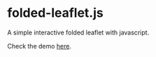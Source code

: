 # folded-leaflet.js

A simple interactive folded leaflet with javascript.

Check the demo <a target="new" href="https://mathieu-funfrock.com/folded-leaflet">here</a>.
